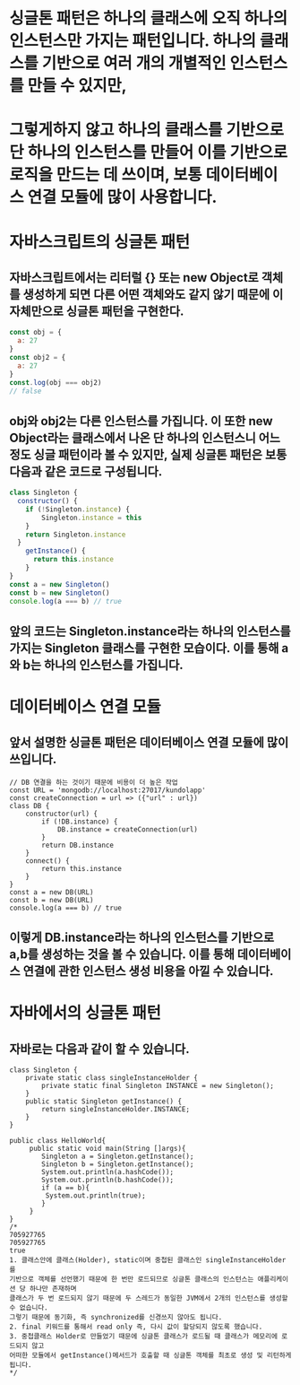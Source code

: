 # 싱글톤 패턴은 하나의 클래스에 오직 하나의 인스턴스만 가지는 패턴입니다. 하나의 클래스를 기반으로 여러 개의 개별적인 인스턴스를 만들 수 있지만,
# 그렇게하지 않고 하나의 클래스를 기반으로 단 하나의 인스턴스를 만들어 이를 기반으로 로직을 만드는 데 쓰이며, 보통 데이터베이스 연결 모듈에 많이 사용합니다.

# 자바스크립트의 싱글톤 패턴
## 자바스크립트에서는 리터럴 {} 또는 new Object로 객체를 생성하게 되면 다른 어떤 객체와도 같지 않기 때문에 이 자체만으로 싱글톤 패턴을 구현한다.
```js
const obj = {
  a: 27
}
const obj2 = {
  a: 27
}
const.log(obj === obj2)
// false
```
## obj와 obj2는 다른 인스턴스를 가집니다. 이 또한 new Object라는 클래스에서 나온 단 하나의 인스턴스니 어느 정도 싱글 패턴이라 볼 수 있지만, 실제 싱글톤 패턴은 보통 다음과 같은 코드로 구성됩니다.
```js
class Singleton {
  constructor() {
    if (!Singleton.instance) {
        Singleton.instance = this
    }
    return Singleton.instance
  }
    getInstance() {
      return this.instance
    }
}
const a = new Singleton()
const b = new Singleton()
console.log(a === b) // true
```
## 앞의 코드는 Singleton.instance라는 하나의 인스턴스를 가지는 Singleton 클래스를 구현한 모습이다. 이를 통해 a와 b는 하나의 인스턴스를 가집니다.

# 데이터베이스 연결 모듈
## 앞서 설명한 싱글톤 패턴은 데이터베이스 연결 모듈에 많이 쓰입니다.
```
// DB 연결을 하는 것이기 때문에 비용이 더 높은 작업 
const URL = 'mongodb://localhost:27017/kundolapp' 
const createConnection = url => ({"url" : url})    
class DB {
    constructor(url) {
        if (!DB.instance) { 
            DB.instance = createConnection(url)
        }
        return DB.instance
    }
    connect() {
        return this.instance
    }
}
const a = new DB(URL)
const b = new DB(URL) 
console.log(a === b) // true
```
## 이렇게 DB.instance라는 하나의 인스턴스를 기반으로 a,b를 생성하는 것을 볼 수 있습니다. 이를 통해 데이터베이스 연결에 관한 인스턴스 생성 비용을 아낄 수 있습니다.

# 자바에서의 싱글톤 패턴
## 자바로는 다음과 같이 할 수 있습니다.
```
class Singleton {
    private static class singleInstanceHolder {
        private static final Singleton INSTANCE = new Singleton();
    }
    public static Singleton getInstance() {
        return singleInstanceHolder.INSTANCE;
    }
}

public class HelloWorld{ 
     public static void main(String []args){ 
        Singleton a = Singleton.getInstance(); 
        Singleton b = Singleton.getInstance(); 
        System.out.println(a.hashCode());
        System.out.println(b.hashCode());  
        if (a == b){
         System.out.println(true); 
        } 
     }
}
/*
705927765
705927765
true
1. 클래스안에 클래스(Holder), static이며 중첩된 클래스인 singleInstanceHolder를 
기반으로 객체를 선언했기 때문에 한 번만 로드되므로 싱글톤 클래스의 인스턴스는 애플리케이션 당 하나만 존재하며 
클래스가 두 번 로드되지 않기 때문에 두 스레드가 동일한 JVM에서 2개의 인스턴스를 생성할 수 없습니다. 
그렇기 때문에 동기화, 즉 synchronized를 신경쓰지 않아도 됩니다. 
2. final 키워드를 통해서 read only 즉, 다시 값이 할당되지 않도록 했습니다.
3. 중첩클래스 Holder로 만들었기 때문에 싱글톤 클래스가 로드될 때 클래스가 메모리에 로드되지 않고 
어떠한 모듈에서 getInstance()메서드가 호출할 때 싱글톤 객체를 최초로 생성 및 리턴하게 됩니다. 
*/
```
